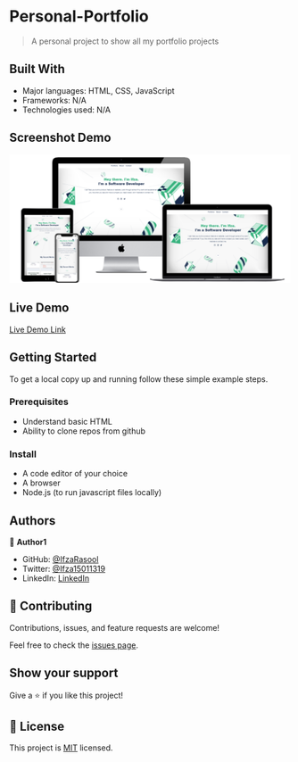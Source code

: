 # Personal-Portfolio

> A personal project to show all my portfolio projects


## Built With

- Major languages: HTML, CSS, JavaScript
- Frameworks: N/A
- Technologies used: N/A

## Screenshot Demo

![profileimage](assets/projectimage.png)

## Live Demo

[Live Demo Link](https://ifzarasool.github.io/Personal-Portfolio/)


## Getting Started

To get a local copy up and running follow these simple example steps.

### Prerequisites
- Understand basic HTML
- Ability to clone repos from github

### Install

- A code editor of your choice
- A browser
- Node.js (to run javascript files locally)


## Authors

👤 **Author1**

- GitHub: [@IfzaRasool](https://github.com/IfzaRasool)
- Twitter: [@Ifza15011319](https://twitter.com/Ifza15011319)
- LinkedIn: [LinkedIn](https://www.linkedin.com/in/ifza-arain-0b922b102/)


## 🤝 Contributing

Contributions, issues, and feature requests are welcome!

Feel free to check the [issues page](https://github.com/IfzaRasool/Personal-Portfolio/issues).

## Show your support

Give a ⭐️ if you like this project!

## 📝 License

This project is [MIT](https://github.com/IfzaRasool/Personal-Portfolio/blob/main/LICENSE) licensed.
